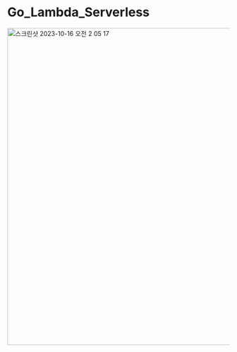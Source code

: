 # Go_Lambda_Serverless

<img width="719" alt="스크린샷 2023-10-16 오전 2 05 17" src="https://github.com/jinseung0327/Go_Lambda_Serverless/assets/127307160/24a18d49-bb3e-4fc8-aca7-c21d9d848cfa">
